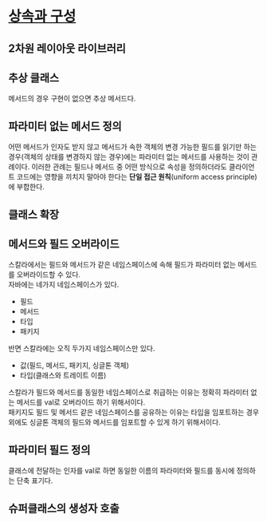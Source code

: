 # [상속과 구성](https://github.com/mini666/scala-edu/blob/master/src/main/scala/edu/scala/ch10/Element.scala)
## 2차원 레이아웃 라이브러리
## 추상 클래스
메서드의 경우 구현이 없으면 추상 메서드다.
## 파라미터 없는 메서드 정의
어떤 메서드가 인자도 받지 않고 메서드가 속한 객체의 변경 가능한 필드를 읽기만 하는 경우(객체의 상태를 변경하지 않는 경우)에는 파라미터 없는 메서드를 
사용하는 것이 관례이다. 
이러한 관례는 필드나 메서드 중 어떤 방식으로 속성을 정의하더라도 클라이언트 코드에는 영향을 끼치지 말아야 한다는 
**단일 접근 원칙**(uniform access principle)에 부합한다.
## 클래스 확장
## 메서드와 필드 오버라이드
스칼라에서는 필드와 메서드가 같은 네임스페이스에 속해 필드가 파라미터 없는 메서드를 오버라이드할 수 있다.  
자바에는 네가지 네임스페이스가 있다.
* 필드
* 메서드
* 타입
* 패키지

반면 스칼라에는 오직 두가지 네임스페이스만 있다.  
* 값(필드, 메서드, 패키지, 싱글톤 객체)
* 타입(클래스와 트레이트 이름)

스칼라가 필드와 메서드를 동일한 네임스페이스로 취급하는 이유는 정확히 파라미터 없는 메서드를 val로 오버라이드 하기 위해서이다.  
패키지도 필드 및 메서드 같은 네임스페이스를 공유하는 이유는 타입을 임포트하는 경우 외에도 싱글톤 객체의 필드와 메서드를 임포트할 수 있게 하기 위해서이다.
## 파라미터 필드 정의
클래스에 전달하는 인자를 val로 하면 동일한 이름의 파라미터와 필드를 동시에 정의하는 단축 표기다.
## 슈퍼클래스의 생성자 호출
